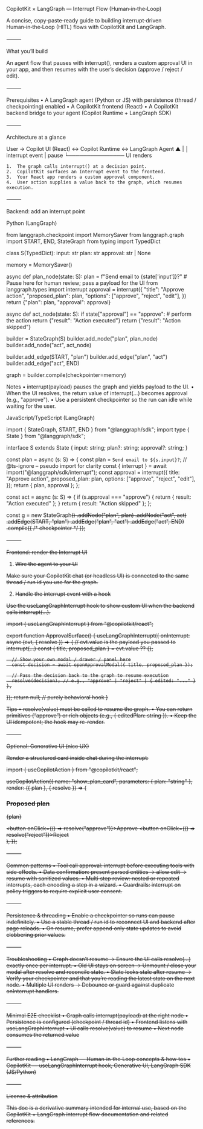 CopilotKit × LangGraph — Interrupt Flow (Human‑in‑the‑Loop)

A concise, copy‑paste‑ready guide to building interrupt‑driven Human‑in‑the‑Loop (HITL) flows with CopilotKit and LangGraph.

⸻

What you’ll build

An agent flow that pauses with interrupt(), renders a custom approval UI in your app, and then resumes with the user’s decision (approve / reject / edit).

⸻

Prerequisites
	•	A LangGraph agent (Python or JS) with persistence (thread / checkpointing) enabled
	•	A CopilotKit frontend (React)
	•	A CopilotKit backend bridge to your agent (Copilot Runtime + LangGraph SDK)

⸻

Architecture at a glance

User → Copilot UI (React) ↔ Copilot Runtime ↔ LangGraph Agent
                                ▲                      |
                                │  interrupt event     | pause
                                └─────────────── UI renders

	1.	The graph calls interrupt() at a decision point.
	2.	CopilotKit surfaces an Interrupt event to the frontend.
	3.	Your React app renders a custom approval component.
	4.	User action supplies a value back to the graph, which resumes execution.

⸻

Backend: add an interrupt point

Python (LangGraph)

from langgraph.checkpoint import MemorySaver
from langgraph.graph import START, END, StateGraph
from typing import TypedDict

class S(TypedDict):
    input: str
    plan: str
    approval: str | None

memory = MemorySaver()

async def plan_node(state: S):
    plan = f"Send email to {state['input']}?"
    # Pause here for human review; pass a payload for the UI
    from langgraph.types import interrupt
    approval = interrupt({
        "title": "Approve action",
        "proposed_plan": plan,
        "options": ["approve", "reject", "edit"],
    })
    return {"plan": plan, "approval": approval}

async def act_node(state: S):
    if state["approval"] == "approve":
        # perform the action
        return {"result": "Action executed"}
    return {"result": "Action skipped"}

builder = StateGraph(S)
builder.add_node("plan", plan_node)
builder.add_node("act", act_node)

builder.add_edge(START, "plan")
builder.add_edge("plan", "act")
builder.add_edge("act", END)

graph = builder.compile(checkpointer=memory)

Notes
	•	interrupt(payload) pauses the graph and yields payload to the UI.
	•	When the UI resolves, the return value of interrupt(...) becomes approval (e.g., "approve").
	•	Use a persistent checkpointer so the run can idle while waiting for the user.

JavaScript/TypeScript (LangGraph)

import { StateGraph, START, END } from "@langgraph/sdk";
import type { State } from "@langgraph/sdk";

interface S extends State {
  input: string;
  plan?: string;
  approval?: string;
}

const plan = async (s: S) => {
  const plan = `Send email to ${s.input}?`;
  // @ts-ignore – pseudo import for clarity
  const { interrupt } = await import("@langgraph/sdk/interrupt");
  const approval = interrupt({
    title: "Approve action",
    proposed_plan: plan,
    options: ["approve", "reject", "edit"],
  });
  return { plan, approval };
};

const act = async (s: S) => {
  if (s.approval === "approve") {
    return { result: "Action executed" };
  }
  return { result: "Action skipped" };
};

const g = new StateGraph<S>()
  .addNode("plan", plan)
  .addNode("act", act)
  .addEdge(START, "plan")
  .addEdge("plan", "act")
  .addEdge("act", END)
  .compile({ /* checkpointer */ });


⸻

Frontend: render the Interrupt UI

1) Wire the agent to your UI

Make sure your CopilotKit chat (or headless UI) is connected to the same thread / run id you use for the graph.

2) Handle the interrupt event with a hook

Use the useLangGraphInterrupt hook to show custom UI when the backend calls interrupt(...).

import { useLangGraphInterrupt } from "@copilotkit/react";

export function ApprovalSurface() {
  useLangGraphInterrupt({
    onInterrupt: async (evt, { resolve }) => {
      // evt.value is the payload you passed to interrupt(...)
      const { title, proposed_plan } = evt.value ?? {};

      // Show your own modal / drawer / panel here
      const decision = await openApprovalModal({ title, proposed_plan });

      // Pass the decision back to the graph to resume execution
      resolve(decision); // e.g., "approve" | "reject" | { edited: "..." }
    },
  });
  return null; // purely behavioral hook
}

Tips
	•	resolve(value) must be called to resume the graph.
	•	You can return primitives (“approve”) or rich objects (e.g., { editedPlan: string }).
	•	Keep the UI idempotent; the hook may re-render.

⸻

Optional: Generative UI (nice UX)

Render a structured card inside chat during the interrupt:

import { useCopilotAction } from "@copilotkit/react";

useCopilotAction({
  name: "show_plan_card",
  parameters: { plan: "string" },
  render: ({ plan }, { resolve }) => (
    <div className="rounded-2xl p-4 shadow">
      <h3 className="font-semibold mb-2">Proposed plan</h3>
      <p className="mb-4">{plan}</p>
      <div className="flex gap-2">
        <button onClick={() => resolve("approve")}>Approve</button>
        <button onClick={() => resolve("reject")}>Reject</button>
      </div>
    </div>
  ),
});


⸻

Common patterns
	•	Tool call approval: interrupt before executing tools with side‑effects.
	•	Data confirmation: present parsed entities → allow edit → resume with sanitized values.
	•	Multi‑step review: nested or repeated interrupts, each encoding a step in a wizard.
	•	Guardrails: interrupt on policy triggers to require explicit user consent.

⸻

Persistence & threading
	•	Enable a checkpointer so runs can pause indefinitely.
	•	Use a stable thread / run id to reconnect UI and backend after page reloads.
	•	On resume, prefer append‑only state updates to avoid clobbering prior values.

⸻

Troubleshooting
	•	Graph doesn’t resume → Ensure the UI calls resolve(...) exactly once per interrupt.
	•	Old UI stays on screen → Unmount / close your modal after resolve and reconcile state.
	•	State looks stale after resume → Verify your checkpointer and that you’re reading the latest state on the next node.
	•	Multiple UI renders → Debounce or guard against duplicate onInterrupt handlers.

⸻

Minimal E2E checklist
	•	Graph calls interrupt(payload) at the right node
	•	Persistence is configured (checkpoint / thread id)
	•	Frontend listens with useLangGraphInterrupt
	•	UI calls resolve(value) to resume
	•	Next node consumes the returned value

⸻

Further reading
	•	LangGraph — Human‑in‑the‑Loop concepts & how‑tos
	•	CopilotKit — useLangGraphInterrupt hook, Generative UI, LangGraph SDK (JS/Python)

⸻

License & attribution

This doc is a derivative summary intended for internal use, based on the CopilotKit + LangGraph interrupt flow documentation and related references.